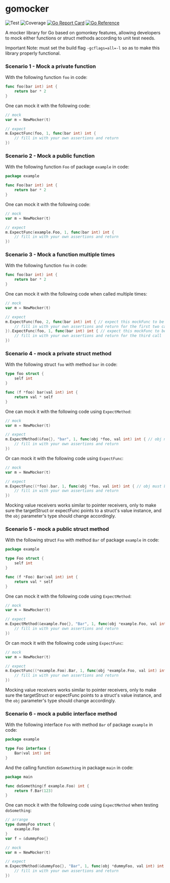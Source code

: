 # gomocker
![Test](https://github.com/zhongjie-cai/gomocker/actions/workflows/ci.yaml/badge.svg)
![Coverage](https://img.shields.io/badge/Coverage-100.0%25-brightgreen)
[![Go Report Card](https://goreportcard.com/badge/github.com/zhongjie-cai/mocker)](https://goreportcard.com/report/github.com/zhongjie-cai/mocker)
[![Go Reference](https://pkg.go.dev/badge/github.com/zhongjie-cai/gomocker.svg)](https://pkg.go.dev/github.com/zhongjie-cai/gomocker)

A mocker library for Go based on gomonkey features, allowing developers to mock either functions or struct methods according to unit test needs.

Important Note: must set the build flag `-gcflags=all=-l` so as to make this library properly functional.

### Scenario 1 - Mock a private function

With the following function `foo` in code:

```go
func foo(bar int) int {
	return bar * 2
}
```

One can mock it with the following code:

```go
// mock
var m = NewMocker(t)

// expect
m.ExpectFunc(foo, 1, func(bar int) int {
    // fill in with your own assertions and return
})
```

### Scenario 2 - Mock a public function

With the following function `Foo` of package `example` in code:

```go
package example

func Foo(bar int) int {
	return bar * 2
}
```

One can mock it with the following code:

```go
// mock
var m = NewMocker(t)

// expect
m.ExpectFunc(example.Foo, 1, func(bar int) int {
    // fill in with your own assertions and return
})
```

### Scenario 3 - Mock a function multiple times

With the following function `foo` in code:

```go
func foo(bar int) int {
	return bar * 2
}
```

One can mock it with the following code when called multiple times:

```go
// mock
var m = NewMocker(t)

// expect
m.ExpectFunc(foo, 2, func(bar int) int { // expect this mockFunc to be executed twice
    // fill in with your own assertions and return for the first two calls
}).ExpectFunc(foo, 1, func(bar int) int { // expect this mockFunc to be executed once
    // fill in with your own assertions and return for the third call
})
```

### Scenario 4 - mock a private struct method

With the following struct `foo` with method `bar` in code:

```go
type foo struct {
    self int
}

func (f *foo) bar(val int) int {
    return val * self
}
```

One can mock it with the following code using `ExpectMethod`:

```go
// mock
var m = NewMocker(t)

// expect
m.ExpectMethod(&foo{}, "bar", 1, func(obj *foo, val int) int { // obj must be the same pointer type as the targetStruct
    // fill in with your own assertions and return
})
```

Or can mock it with the following code using `ExpectFunc`:

```go
// mock
var m = NewMocker(t)

// expect
m.ExpectFunc((*foo).bar, 1, func(obj *foo, val int) int { // obj must be the same pointer type as the expectFunc's owner struct
    // fill in with your own assertions and return
})
```

Mocking value receivers works similar to pointer receivers, only to make sure the targetStruct or expectFunc points to a struct's value instance, and the `obj` parameter's type should change accordingly.

### Scenario 5 - mock a public struct method

With the following struct `Foo` with method `Bar` of package `example` in code:

```go
package example

type Foo struct {
    self int
}

func (f *Foo) Bar(val int) int {
    return val * self
}
```

One can mock it with the following code using `ExpectMethod`:

```go
// mock
var m = NewMocker(t)

// expect
m.ExpectMethod(&example.Foo{}, "Bar", 1, func(obj *example.Foo, val int) int { // obj must be the same pointer type as the targetStruct
    // fill in with your own assertions and return
})
```

Or can mock it with the following code using `ExpectFunc`:

```go
// mock
var m = NewMocker(t)

// expect
m.ExpectFunc((*example.Foo).Bar, 1, func(obj *example.Foo, val int) int { // obj must be the same pointer type as the expectFunc's owner struct
    // fill in with your own assertions and return
})
```

Mocking value receivers works similar to pointer receivers, only to make sure the targetStruct or expectFunc points to a struct's value instance, and the `obj` parameter's type should change accordingly.

### Scenario 6 - mock a public interface method

With the following interface `Foo` with method `Bar` of package `example` in code:

```go
package example

type Foo interface {
    Bar(val int) int
}
```

And the calling function `doSomething` in package `main` in code:

```go
package main

func doSomething(f example.Foo) int {
    return f.Bar(123)
}
```

One can mock it with the following code using `ExpectMethod` when testing `doSomething`:

```go
// arrange
type dummyFoo struct {
    example.Foo
}
var f = &dummyFoo{}

// mock
var m = NewMocker(t)

// expect
m.ExpectMethod(&dummyFoo{}, "Bar", 1, func(obj *dummyFoo, val int) int { // obj must be the same pointer type as the targetStruct
    // fill in with your own assertions and return
})
```
